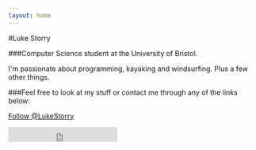 ```yaml
---
layout: home
---
```


#Luke Storry

###Computer Science student at the University of Bristol.

I'm passionate about programming, kayaking and windsurfing.
Plus a few other things.


###Feel free to look at my stuff or contact me through any of the links below:




  <a class="twitter-follow-button"
    href="https://twitter.com/TwitterDev">
  Follow @LukeStorry</a>

<iframe src="https://ghbtns.com/github-btn.html?user=LukeStorry&type=follow&count=true&size=large" frameborder="0" scrolling="0" width="220px" height="30px"></iframe>
